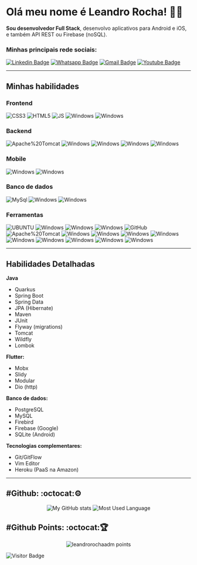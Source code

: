 # Olá meu nome é Leandro Rocha! :man_technologist:

**Sou desenvolvedor Full Stack**, desenvolvo aplicativos para Android e iOS, e também API REST ou Firebase (noSQL).

### Minhas principais rede sociais:

[![Linkedin Badge](https://img.shields.io/badge/-Linkedin-6633cc?style=flat-square&logo=Linkedin&logoColor=white&color=black&link=https://www.linkedin.com/in/leandrorochaadm/)](https://www.linkedin.com/in/leandrorochaadm/)
[![Whatsapp Badge](https://img.shields.io/badge/-WhatsApp-6633cc?style=flat-square&logo=Whatsapp&logoColor=white&color=black&link=https://api.whatsapp.com/message/NREZGGL4OBHXF1)](https://api.whatsapp.com/message/NREZGGL4OBHXF1)
[![Gmail Badge](https://img.shields.io/badge/-Gmail-c14438?style=flat-square&logo=Gmail&logoColor=white&color=black&link=mailto:leandrorochaadm@gmail.com)](mailto:leandrorochaadm@gmail.com)
[![Youtube Badge](https://img.shields.io/badge/-YouTube-c14438?style=flat-square&logo=YouTube&logoColor=white&color=black&link=https://www.youtube.com/channel/UC3IOIEHrxIHDeWBxAklINTA)](https://www.youtube.com/channel/UC3IOIEHrxIHDeWBxAklINTA)

---
## Minhas habilidades

<!-- language -->



### Frontend

<p>
    <img alt="CSS3" src="https://img.shields.io/badge/CSS-239120?&style=for-the-badge&logo=css3&logoColor=white"/>  
    <img alt="HTML5" src="https://img.shields.io/badge/HTML5-E34F26?style=for-the-badge&logo=html5&logoColor=white"/>
    <img alt="JS" src="https://img.shields.io/badge/JavaScript-F7DF1E?style=for-the-badge&logo=javascript&logoColor=black"/>
    <img alt="Windows" src="https://img.shields.io/badge/Vue.js-35495E?style=for-the-badge&logo=vue.js&logoColor=4FC08D"/>
    <img alt="Windows" src="https://img.shields.io/badge/Quasar-1976D2?style=for-the-badge&logo=Quasar&logoColor=fff"/>
</p>

### Backend
<p>
    <img alt="Apache%20Tomcat" src="https://img.shields.io/badge/C%20 Sharp-239120?style=for-the-badge&logo=C%20Sharp&logoColor=fff"/>
    <img alt="Windows" src="https://img.shields.io/badge/-Java-f12433?style=for-the-badge&logo=java&logoColor=fff"/>
    <img alt="Windows" src="https://img.shields.io/badge/-Spring-6DB33F?style=for-the-badge&logo=Spring&logoColor=fff"/>
    <img alt="Windows" src="https://img.shields.io/badge/-Go-00ADD8?style=for-the-badge&logo=Go&logoColor=fff"/>
    <img alt="Windows" src="https://img.shields.io/badge/Delphi-EE1F35?style=for-the-badge&logo=Delphi&logoColor=fff"/>
</p>

### Mobile
<p>
    <img alt="Windows" src="https://img.shields.io/badge/-Flutter-blue?style=for-the-badge&logo=Flutter&logoColor=white"/>
    <img alt="Windows" src="https://img.shields.io/badge/-Dart-0175C2?style=for-the-badge&logo=Dart&logoColor=white"/>
</p>

### Banco de dados

<!-- data base -->
<p>
    <img alt="MySql" src="https://img.shields.io/badge/MySQL-4479A1?style=for-the-badge&logo=mysql&logoColor=white"/>
    <img alt="Windows" src="https://img.shields.io/badge/-Postgresql-336791?style=for-the-badge&logo=postgresql&logoColor=white"/>
    <img alt="Windows" src="https://img.shields.io/badge/-Firebase-FFCA28?style=for-the-badge&logo=firebase&logoColor=272b33"/>
</p>

### Ferramentas
<!-- tools -->
<p>
    <img alt="UBUNTU" src="https://img.shields.io/badge/Ubuntu-E95420?style=for-the-badge&logo=ubuntu&logoColor=white"/>
    <img alt="Windows" src="https://img.shields.io/badge/Windows-0078D6?style=for-the-badge&logo=windows&logoColor=white"/>
    <img alt="Windows" src="https://img.shields.io/badge/Git-F05032?style=for-the-badge&logo=git&logoColor=fff"/>
    <img alt="Windows" src="https://img.shields.io/badge/-Bitbucket-0052CC?style=for-the-badge&logo=Bitbucket&logoColor=fff"/>
    <img alt="GitHub" src="https://img.shields.io/badge/GitHub-100000?style=for-the-badge&logo=github&logoColor=white"/>
    <img alt="Apache%20Tomcat" src="https://img.shields.io/badge/Apache%20Tomcat-F8DC75?style=for-the-badge&logo=Apache%20Tomcat&logoColor=black"/>
    <img alt="Windows" src="https://img.shields.io/badge/-jira%20software-0052CC?style=for-the-badge&logo=jira-software&logoColor=fff"/>
    <img alt="Windows" src="https://img.shields.io/badge/Trello-0079BF?style=for-the-badge&logo=trello&logoColor=fff"/>
    <img alt="Windows" src="https://img.shields.io/badge/-Neovim-57A143?style=for-the-badge&logo=Neovim&logoColor=fff"/>
    <img alt="Windows" src="https://img.shields.io/badge/-Heroku-430098?style=for-the-badge&logo=Heroku&logoColor=fff"/>
    <img alt="Windows" src="https://img.shields.io/badge/-IntelliJ%20IDEA-000?style=for-the-badge&logo=Intellij%20idea&logoColor=fff"/>
    <img alt="Windows" src="https://img.shields.io/badge/Android%20Studio-3DDC84?style=for-the-badge&logo=Android%20Studio&logoColor=fff"/>
    <img alt="Windows" src="https://img.shields.io/badge/Android%20Studio-3DDC84?style=for-the-badge&logo=Android%20Studio&logoColor=fff"/>
    <img alt="Windows" src="https://img.shields.io/badge/Visual%20Studio-5C2D91?style=for-the-badge&logo=Visual%20Studio&logoColor=fff"/>
    <img alt="Windows" src="https://img.shields.io/badge/Visual%20Studio%20Code-007ACC?style=for-the-badge&logo=Visual%20Studio&logoColor=fff"/>
</p>
<hr>

## Habilidades Detalhadas

**Java**
* Quarkus
* Spring Boot <!-- * Spring Security --> 
* Spring Data
* JPA (Hibernate)
* Maven
* JUnit
* Flyway (migrations)
* Tomcat
* Wildfly <!-- * JSF (Primefaces) -->
* Lombok

**Flutter:**
* Mobx
* Slidy
* Modular
* Dio (http)

**Banco de dados:**
* PostgreSQL
* MySQL
* Firebird
* Firebase (Google)
* SQLite (Android)

**Tecnologias complementares:**
* Git/GitFlow
* Vim Editor
* Heroku (PaaS na Amazon)


<hr>

<h2 align='left'>#Github: :octocat:⚙️</h2>
<p align="center">
    <img  align="center" src="https://github-readme-stats.codestackr.vercel.app/api?username=leandrorochaadm&show_icons=true&hide_border=true&layout=compact&theme=gotham" alt="My GitHub stats"/>
    <img  align="center" src="https://github-readme-stats.vercel.app/api/top-langs/?username=leandrorochaadm&langs_count=10&layout=compact&show_icons=true&theme=gotham" alt="Most Used Language"/>
</p>

<h2 align='left'>#Github Points: :octocat:🏆️</h2>
<p align="center">
    <img src="https://github-profile-trophy.vercel.app/?username=leandrorochaadm&margin-w=7&hide_border=true&theme=darkhub" alt="leandrorochaadm points"/>
</p>

![Visitor Badge](https://visitor-badge.laobi.icu/badge?page_id=leandrorochaadm)
